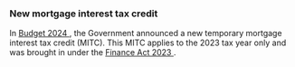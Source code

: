 ###  New mortgage interest tax credit

In [ Budget 2024 ](/en/money-and-tax/budgets/budget-2024/) , the Government
announced a new temporary mortgage interest tax credit (MITC). This MITC
applies to the 2023 tax year only and was brought in under the [ Finance Act
2023
](https://data.oireachtas.ie/ie/oireachtas/bill/2023/70/eng/ver_b/b70b23d.pdf)
.
